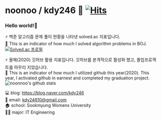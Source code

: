# noonoo / kdy246 🙋‍ [![Hits](https://hits.seeyoufarm.com/api/count/incr/badge.svg?url=https%3A%2F%2Fgithub.com%2Fnoonnoo%2Fnoonnoo&count_bg=%2379C83D&title_bg=%23555555&icon=&icon_color=%23E7E7E7&title=hits&edge_flat=false)](https://hits.seeyoufarm.com)
### Hello world!👋

<!--
**noonnoo/noonnoo** is a ✨ _special_ ✨ repository because its `README.md` (this file) appears on your GitHub profile.

Here are some ideas to get you started:

- 🔭 I’m currently working on ...
- 🌱 I’m currently learning ...
- 👯 I’m looking to collaborate on ...
- 🤔 I’m looking for help with ...
- 💬 Ask me about ...
- 📫 How to reach me: ...
- 😄 Pronouns: ...
- ⚡ Fun fact: ...
-->

⚡ 백준 알고리즘 문제 풀이 현황을 나타낸 solved.ac 지표입니다.  
💬 This is an indicator of how much I solved algorithm problems in BOJ.  
[![Solved.ac
프로필](http://mazassumnida.wtf/api/generate_badge?boj=kdy246)](https://solved.ac/kdy246)

⚡ 올해(2020) 깃허브 활용 지표입니다. 깃허브를 본격적으로 활성화 했고, 졸업프로젝트를 마무리 지었습니다.  
💬 This is an indicator of how much I utilized github this year(2020). This year, I activated github in earnest and completed my graduation project.  
![noonnoo's github stats](https://github-readme-stats.vercel.app/api?username=noonnoo&show_icons=true)


💻 blog: https://blog.naver.com/kdy246  
📧 email: kdy24610@gmail.com  
🏠 school: Sookmyung Womens University  
👩‍💻 major: IT Engineering
